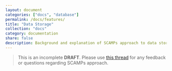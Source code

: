 ```yaml
---
layout: document
categories: ["docs", "database"]
permalink: /docs/features/
title: "Data Storage"
collection: "docs"
category: documentation
share: false
description: Background and explanation of SCAMPs approach to data storage
---
```


> This is an incomplete **DRAFT**. Please use [this thread](https://github.com/SimpleCloudManagerProject/SCAMP/issues/151) for any feedback or questions regarding SCAMPs approach. 

